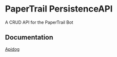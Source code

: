# PaperTrail PersistenceAPI
A CRUD API for the PaperTrail Bot

## Documentation
[Apidog](https://papertrail.apidog.io/)
